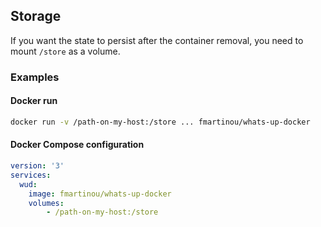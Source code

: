 ## Storage
  
If you want the state to persist after the container removal, you need to mount  ```/store``` as a volume.

### Examples 

#### Docker run
```bash
docker run -v /path-on-my-host:/store ... fmartinou/whats-up-docker
```

#### Docker Compose configuration
```yaml
version: '3'
services:
  wud:
    image: fmartinou/whats-up-docker
    volumes:
        - /path-on-my-host:/store
```
